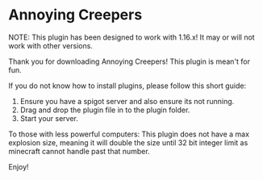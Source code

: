 # Annoying Creepers

NOTE: This plugin has been designed to work with 1.16.x! It may or will not work with other versions.

Thank you for downloading Annoying Creepers! This plugin is mean't for fun.

If you do not know how to install plugins, please follow this short guide:
1. Ensure you have a spigot server and also ensure its not running.
2. Drag and drop the plugin file in to the plugin folder.
3. Start your server.

To those with less powerful computers: This plugin does not have a max explosion size, meaning it will double the size until 32 bit integer limit as minecraft cannot handle past that number.

Enjoy!
